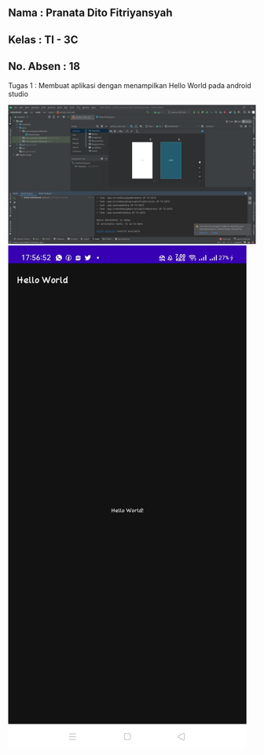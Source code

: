 ## Nama      : Pranata Dito Fitriyansyah
## Kelas     : TI - 3C
## No. Absen : 18

Tugas 1 : Membuat aplikasi dengan menampilkan Hello World pada android studio

![Screenshot hello_world1](images/01.png)
![Screenshot hello_world2](images/02.jpeg)
